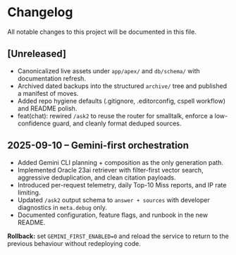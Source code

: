 # Changelog

All notable changes to this project will be documented in this file.

## [Unreleased]
- Canonicalized live assets under `app/apex/` and `db/schema/` with documentation refresh.
- Archived dated backups into the structured `archive/` tree and published a manifest of moves.
- Added repo hygiene defaults (.gitignore, .editorconfig, cspell workflow) and README polish.
- feat(chat): rewired `/ask2` to reuse the router for smalltalk, enforce a low-confidence guard, and cleanly format deduped sources.

## 2025-09-10 – Gemini-first orchestration
- Added Gemini CLI planning + composition as the only generation path.
- Implemented Oracle 23ai retriever with filter-first vector search, aggressive deduplication, and clean citation payloads.
- Introduced per-request telemetry, daily Top-10 Miss reports, and IP rate limiting.
- Updated `/ask2` output schema to `answer + sources` with developer diagnostics in `meta.debug` only.
- Documented configuration, feature flags, and runbook in the new README.

**Rollback:** set `GEMINI_FIRST_ENABLED=0` and reload the service to return to the previous behaviour without redeploying code.
